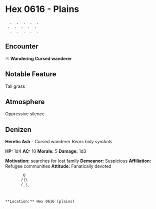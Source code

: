# Hex 0616 - Plains
```
  .  .  .  .  .
 .  .  .  .  .
  .  .  .  .  .
```

## Encounter

☉ **Wandering Cursed wanderer**

## Notable Feature

Tall grass

## Atmosphere

Oppressive silence

## Denizen

**Heretic Ash** - Cursed wanderer
*Bears holy symbols*

**HP:** 1d4 **AC:** 10 **Morale:** 5
**Damage:** 1d3

**Motivation:** searches for lost family
**Demeanor:** Suspicious
**Affiliation:** Refugee communities
**Attitude:** Fanatically devoted

```
        O
       /|\
       / \
        ```


**Location:** Hex 0616 (plains)
